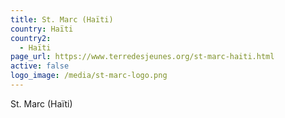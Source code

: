 ```yaml
---
title: St. Marc (Haïti)
country: Haïti
country2:
  - Haïti
page_url: https://www.terredesjeunes.org/st-marc-haiti.html
active: false
logo_image: /media/st-marc-logo.png
---
```

St. Marc (Haïti)